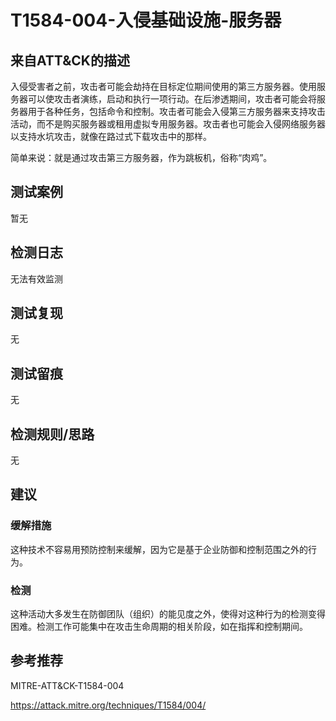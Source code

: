 # T1584-004-入侵基础设施-服务器

## 来自ATT&CK的描述

入侵受害者之前，攻击者可能会劫持在目标定位期间使用的第三方服务器。使用服务器可以使攻击者演练，启动和执行一项行动。在后渗透期间，攻击者可能会将服务器用于各种任务，包括命令和控制。攻击者可能会入侵第三方服务器来支持攻击活动，而不是购买服务器或租用虚拟专用服务器。攻击者也可能会入侵网络服务器以支持水坑攻击，就像在路过式下载攻击中的那样。

简单来说：就是通过攻击第三方服务器，作为跳板机，俗称“肉鸡”。

## 测试案例

暂无

## 检测日志

无法有效监测

## 测试复现

无

## 测试留痕

无

## 检测规则/思路

无

## 建议

### 缓解措施

这种技术不容易用预防控制来缓解，因为它是基于企业防御和控制范围之外的行为。

### 检测

这种活动大多发生在防御团队（组织）的能见度之外，使得对这种行为的检测变得困难。检测工作可能集中在攻击生命周期的相关阶段，如在指挥和控制期间。

## 参考推荐

MITRE-ATT&CK-T1584-004

<https://attack.mitre.org/techniques/T1584/004/>
